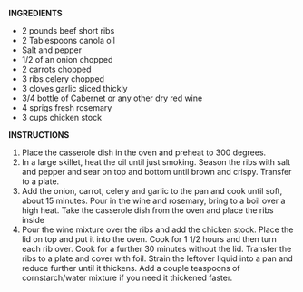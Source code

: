 **INGREDIENTS**

* 2 pounds beef short ribs
* 2 Tablespoons canola oil
* Salt and pepper
* 1/2 of an onion chopped
* 2 carrots chopped
* 3 ribs celery chopped
* 3 cloves garlic sliced thickly
* 3/4 bottle of Cabernet or any other dry red wine
* 4 sprigs fresh rosemary
* 3 cups chicken stock

**INSTRUCTIONS**
1. Place the casserole dish in the oven and preheat to 300 degrees.
2. In a large skillet, heat the oil until just smoking. Season the ribs with salt and pepper and sear on top and bottom until brown and crispy. Transfer to a plate.
3. Add the onion, carrot, celery and garlic to the pan and cook until soft, about 15 minutes. Pour in the wine and rosemary, bring to a boil over a high heat. Take the casserole dish from the oven and place the ribs inside
4. Pour the wine mixture over the ribs and add the chicken stock. Place the lid on top and put it into the oven.
Cook for 1 1/2 hours and then turn each rib over. Cook for a further 30 minutes without the lid. Transfer the ribs to a plate and cover with foil. Strain the leftover liquid into a pan and reduce further until it thickens. Add a couple teaspoons of cornstarch/water mixture if you need it thickened faster.
